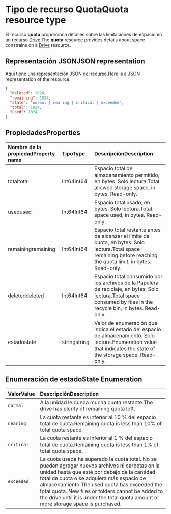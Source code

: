 # <a name="quota-resource-type"></a><span data-ttu-id="58c1e-101">Tipo de recurso Quota</span><span class="sxs-lookup"><span data-stu-id="58c1e-101">Quota resource type</span></span>

<span data-ttu-id="58c1e-102">El recurso **quota** proporciona detalles sobre las limitaciones de espacio en un recurso [Drive](drive.md).</span><span class="sxs-lookup"><span data-stu-id="58c1e-102">The **quota** resource provides details about space constrains on a [Drive](drive.md) resource.</span></span>

## <a name="json-representation"></a><span data-ttu-id="58c1e-103">Representación JSON</span><span class="sxs-lookup"><span data-stu-id="58c1e-103">JSON representation</span></span>

<span data-ttu-id="58c1e-104">Aquí tiene una representación JSON del recurso.</span><span class="sxs-lookup"><span data-stu-id="58c1e-104">Here is a JSON representation of the resource.</span></span>

<!-- {
  "blockType": "resource",
  "optionalProperties": [ ],
  "@odata.type": "microsoft.graph.quota"
}-->

```json
{
  "deleted": 1024,
  "remaining": 1024,
  "state": "normal | nearing | critical | exceeded",
  "total": 1024,
  "used": 1024
}
```

## <a name="properties"></a><span data-ttu-id="58c1e-105">Propiedades</span><span class="sxs-lookup"><span data-stu-id="58c1e-105">Properties</span></span>

| <span data-ttu-id="58c1e-106">Nombre de la propiedad</span><span class="sxs-lookup"><span data-stu-id="58c1e-106">Property name</span></span> | <span data-ttu-id="58c1e-107">Tipo</span><span class="sxs-lookup"><span data-stu-id="58c1e-107">Type</span></span>   | <span data-ttu-id="58c1e-108">Descripción</span><span class="sxs-lookup"><span data-stu-id="58c1e-108">Description</span></span>                                                                 |
|:--------------|:-------|:----------------------------------------------------------------------------|
| <span data-ttu-id="58c1e-109">total</span><span class="sxs-lookup"><span data-stu-id="58c1e-109">total</span></span>         | <span data-ttu-id="58c1e-110">Int64</span><span class="sxs-lookup"><span data-stu-id="58c1e-110">Int64</span></span>  | <span data-ttu-id="58c1e-p101">Espacio total de almacenamiento permitido, en bytes. Solo lectura.</span><span class="sxs-lookup"><span data-stu-id="58c1e-p101">Total allowed storage space, in bytes. Read-only.</span></span>                           |
| <span data-ttu-id="58c1e-113">used</span><span class="sxs-lookup"><span data-stu-id="58c1e-113">used</span></span>          | <span data-ttu-id="58c1e-114">Int64</span><span class="sxs-lookup"><span data-stu-id="58c1e-114">Int64</span></span>  | <span data-ttu-id="58c1e-p102">Espacio total usado, en bytes. Solo lectura.</span><span class="sxs-lookup"><span data-stu-id="58c1e-p102">Total space used, in bytes. Read-only.</span></span>                                      |
| <span data-ttu-id="58c1e-117">remaining</span><span class="sxs-lookup"><span data-stu-id="58c1e-117">remaining</span></span>     | <span data-ttu-id="58c1e-118">Int64</span><span class="sxs-lookup"><span data-stu-id="58c1e-118">Int64</span></span>  | <span data-ttu-id="58c1e-p103">Espacio total restante antes de alcanzar el límite de cuota, en bytes. Solo lectura.</span><span class="sxs-lookup"><span data-stu-id="58c1e-p103">Total space remaining before reaching the quota limit, in bytes. Read-only.</span></span> |
| <span data-ttu-id="58c1e-121">deleted</span><span class="sxs-lookup"><span data-stu-id="58c1e-121">deleted</span></span>       | <span data-ttu-id="58c1e-122">Int64</span><span class="sxs-lookup"><span data-stu-id="58c1e-122">Int64</span></span>  | <span data-ttu-id="58c1e-p104">Espacio total consumido por los archivos de la Papelera de reciclaje, en bytes. Solo lectura.</span><span class="sxs-lookup"><span data-stu-id="58c1e-p104">Total space consumed by files in the recycle bin, in bytes. Read-only.</span></span>      |
| <span data-ttu-id="58c1e-125">estado</span><span class="sxs-lookup"><span data-stu-id="58c1e-125">state</span></span>         | <span data-ttu-id="58c1e-126">string</span><span class="sxs-lookup"><span data-stu-id="58c1e-126">string</span></span> | <span data-ttu-id="58c1e-p105">Valor de enumeración que indica el estado del espacio de almacenamiento. Solo lectura.</span><span class="sxs-lookup"><span data-stu-id="58c1e-p105">Enumeration value that indicates the state of the storage space. Read-only.</span></span> |

## <a name="state-enumeration"></a><span data-ttu-id="58c1e-129">Enumeración de estado</span><span class="sxs-lookup"><span data-stu-id="58c1e-129">State Enumeration</span></span>

| <span data-ttu-id="58c1e-130">Valor</span><span class="sxs-lookup"><span data-stu-id="58c1e-130">Value</span></span>      | <span data-ttu-id="58c1e-131">Descripción</span><span class="sxs-lookup"><span data-stu-id="58c1e-131">Description</span></span>                                                                                                                                                                 |
|:-----------|:----------------------------------------------------------------------------------------------------------------------------------------------------------------------------|
| `normal`   | <span data-ttu-id="58c1e-132">A la unidad le queda mucha cuota restante.</span><span class="sxs-lookup"><span data-stu-id="58c1e-132">The drive has plenty of remaining quota left.</span></span>                                                                                                                               |
| `nearing`  | <span data-ttu-id="58c1e-133">La cuota restante es inferior al 10 % del espacio total de cuota.</span><span class="sxs-lookup"><span data-stu-id="58c1e-133">Remaining quota is less than 10% of total quota space.</span></span>                                                                                                                      |
| `critical` | <span data-ttu-id="58c1e-134">La cuota restante es inferior al 1 % del espacio total de cuota.</span><span class="sxs-lookup"><span data-stu-id="58c1e-134">Remaining quota is less than 1% of total quota space.</span></span>                                                                                                                       |
| `exceeded` | <span data-ttu-id="58c1e-p106">La cuota usada ha superado la cuota total. No se pueden agregar nuevos archivos ni carpetas en la unidad hasta que esté por debajo de la cantidad total de cuota o se adquiera más espacio de almacenamiento.</span><span class="sxs-lookup"><span data-stu-id="58c1e-p106">The used quota has exceeded the total quota. New files or folders cannot be added to the drive until it is under the total quota amount or more storage space is purchased.</span></span> |

<!-- uuid: 8fcb5dbc-d5aa-4681-8e31-b001d5168d79
2015-10-25 14:57:30 UTC -->
<!-- {
  "type": "#page.annotation",
  "description": "quota resource",
  "keywords": "",
  "section": "documentation",
  "tocPath": ""
}-->
